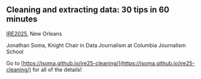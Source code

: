 ## Cleaning and extracting data: 30 tips in 60 minutes

[IRE2025](https://www.ire.org/training/conferences/ire-2025/), New Orleans

Jonathan Soma, Knight Chair in Data Journalism at Columbia Journalism School

Go to [https://jsoma.github.io/ire25-cleaning/](https://jsoma.github.io/ire25-cleaning/) for all of the details!